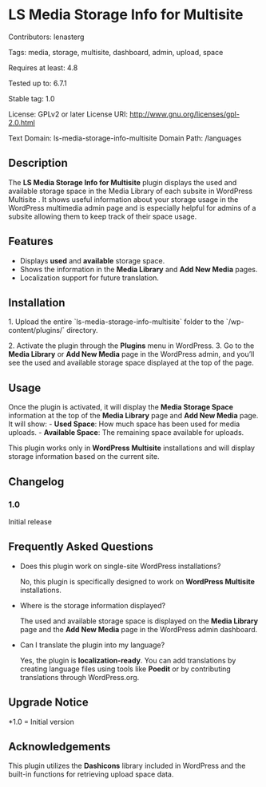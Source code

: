 # LS Media Storage Info for Multisite

Contributors: lenasterg

Tags: media, storage, multisite, dashboard, admin, upload, space

Requires at least: 4.8 

Tested up to: 6.7.1 

Stable tag: 1.0 

License: GPLv2 or later License URI: http://www.gnu.org/licenses/gpl-2.0.html

Text Domain: ls-media-storage-info-multisite Domain Path: /languages

## Description

The **LS Media Storage Info for Multisite** plugin displays the used and available storage space in the Media Library of each subsite in WordPress Multisite . It shows useful information about your storage usage in the WordPress multimedia admin page and is especially helpful for admins of a subsite allowing them to keep track of their space usage.

## Features 
- Displays **used** and **available** storage space.
- Shows the information in the **Media Library** and **Add New Media** pages.
- Localization support for future translation.

## Installation

1\. Upload the entire \`ls-media-storage-info-multisite\` folder to the \`/wp-content/plugins/\` directory. 

2\. Activate the plugin through the **Plugins** menu in WordPress. 3. Go to the **Media Library** or **Add New Media** page in the WordPress admin, and you’ll see the used and available storage space displayed at the top of the page.

## Usage
Once the plugin is activated, it will display the **Media Storage Space** information at the top of the **Media Library** page and **Add New Media** page. It will show: - **Used Space**: How much
space has been used for media uploads. - **Available Space**: The remaining space available for uploads.

This plugin works only in **WordPress Multisite** installations and will display storage information based on the current site.

## Changelog 

### 1.0 
Initial release

## Frequently Asked Questions 

* Does this plugin work on single-site WordPress installations?

  No, this plugin is specifically designed to work on **WordPress Multisite** installations.

* Where is the storage information displayed?

  The used and available storage space is displayed on the **Media Library** page and the **Add New Media** page in the WordPress admin dashboard.

* Can I translate the plugin into my language?

  Yes, the plugin is **localization-ready**. You can add translations by creating language files using tools like **Poedit** or by contributing translations through WordPress.org.

## Upgrade Notice
*1.0 = Initial version

## Acknowledgements 

This plugin utilizes the **Dashicons** library included in WordPress
and the built-in functions for retrieving upload space data.
